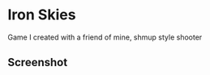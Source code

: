 <h1> Iron Skies </h1>
    
  

<p> 
      Game I created with a friend of mine, shmup style shooter
</p>

<h2> Screenshot <h2>

